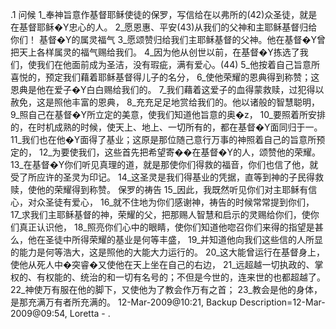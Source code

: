 .1 
问候 
1_奉神旨意作基督耶稣使徒的保罗，写信给在以弗所的(42)众圣徒，就是在基督耶稣�Y忠心的人。 2_愿恩惠、平安(43)从我们的父神和主耶稣基督归给你们！ 
基督�Y的属灵福气 
3_愿颂赞归给我们主耶稣基督的父神。他在基督�Y曾把天上各样属灵的福气赐给我们。 4_因为他从创世以前，在基督�Y拣选了我们，使我们在他面前成为圣洁，没有瑕疵，满有爱心。(44) 5_他按着自己旨意所喜悦的，预定我们藉着耶稣基督得儿子的名分， 6_使他荣耀的恩典得到称赞；这恩典是他在爱子�Y白白赐给我们的。 7_我们藉着这爱子的血得蒙救赎，过犯得以赦免，这是照他丰富的恩典， 8_充充足足地赏给我们的。他以诸般的智慧聪明， 9_照自己在基督�Y所立定的美意，使我们知道他旨意的奥�z， 10_要照着所安排的，在时机成熟的时候，使天上、地上、一切所有的，都在基督�Y面同归于一。 11_我们也在他�Y面得了基业；这原是那位随己意行万事的神照着自己的旨意所预定的， 12_为要使我们，这些首先把希望寄��在基督�Y的人，颂赞他的荣耀。 13_在基督�Y你们听见真理的道，就是那使你们得救的福音，你们也信了他，就受了所应许的圣灵为印记。 14_这圣灵是我们得基业的凭据，直等到神的子民得救赎，使他的荣耀得到称赞。 
保罗的祷告 
15_因此，我既然听见你们对主耶稣有信心，对众圣徒有爱心， 16_就不住地为你们感谢神，祷告的时候常常提到你们， 17_求我们主耶稣基督的神，荣耀的父，把那赐人智慧和启示的灵赐给你们，使你们真正认识他， 18_照亮你们心中的眼睛，使你们知道他唿召你们来得的指望是甚么，他在圣徒中所得荣耀的基业是何等丰盛， 19_并知道他向我们这些信的人所显的能力是何等浩大，这是照他的大能大力运行的。 20_这大能曾运行在基督身上，使他从死人中�突睿�又使他在天上坐在自己的右边， 21_远超越一切执政的、掌权的、有权能的、统治的和一切有名号的；不但是今世的，连来世的也都超越了。 22_神使万有服在他的脚下，又使他为了教会作万有之首； 23_教会是他的身体，是那充满万有者所充满的。 
12-Mar-2009@10:21, Backup Description=12-Mar-2009@09:54, Loretta - 
.